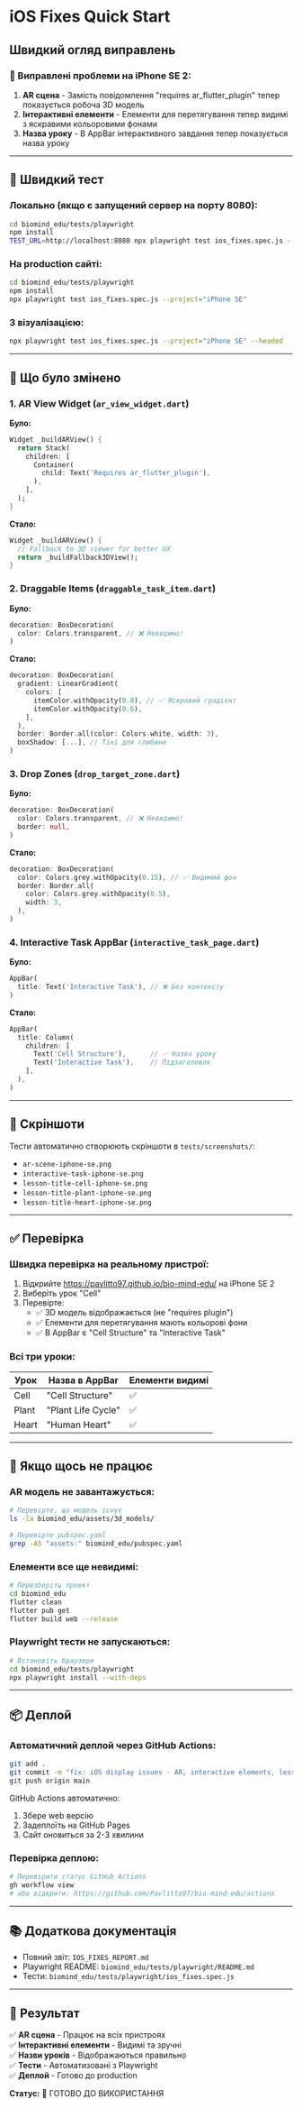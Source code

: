 # iOS Fixes Quick Start

## Швидкий огляд виправлень

### 🐛 Виправлені проблеми на iPhone SE 2:

1. **AR сцена** - Замість повідомлення "requires ar_flutter_plugin" тепер показується робоча 3D модель
2. **Інтерактивні елементи** - Елементи для перетягування тепер видимі з яскравими кольоровими фонами
3. **Назва уроку** - В AppBar інтерактивного завдання тепер показується назва уроку

---

## 🚀 Швидкий тест

### Локально (якщо є запущений сервер на порту 8080):

```bash
cd biomind_edu/tests/playwright
npm install
TEST_URL=http://localhost:8080 npx playwright test ios_fixes.spec.js --project="iPhone SE"
```

### На production сайті:

```bash
cd biomind_edu/tests/playwright
npm install
npx playwright test ios_fixes.spec.js --project="iPhone SE"
```

### З візуалізацією:

```bash
npx playwright test ios_fixes.spec.js --project="iPhone SE" --headed
```

---

## 📝 Що було змінено

### 1. AR View Widget (`ar_view_widget.dart`)

**Було:**
```dart
Widget _buildARView() {
  return Stack(
    children: [
      Container(
        child: Text('Requires ar_flutter_plugin'),
      ),
    ],
  );
}
```

**Стало:**
```dart
Widget _buildARView() {
  // Fallback to 3D viewer for better UX
  return _buildFallback3DView();
}
```

### 2. Draggable Items (`draggable_task_item.dart`)

**Було:**
```dart
decoration: BoxDecoration(
  color: Colors.transparent, // ❌ Невидимо!
)
```

**Стало:**
```dart
decoration: BoxDecoration(
  gradient: LinearGradient(
    colors: [
      itemColor.withOpacity(0.8), // ✅ Яскравий градієнт
      itemColor.withOpacity(0.6),
    ],
  ),
  border: Border.all(color: Colors.white, width: 3),
  boxShadow: [...], // Тіні для глибини
)
```

### 3. Drop Zones (`drop_target_zone.dart`)

**Було:**
```dart
decoration: BoxDecoration(
  color: Colors.transparent, // ❌ Невидимо!
  border: null,
)
```

**Стало:**
```dart
decoration: BoxDecoration(
  color: Colors.grey.withOpacity(0.15), // ✅ Видимий фон
  border: Border.all(
    color: Colors.grey.withOpacity(0.5),
    width: 3,
  ),
)
```

### 4. Interactive Task AppBar (`interactive_task_page.dart`)

**Було:**
```dart
AppBar(
  title: Text('Interactive Task'), // ❌ Без контексту
)
```

**Стало:**
```dart
AppBar(
  title: Column(
    children: [
      Text('Cell Structure'),      // ✅ Назва уроку
      Text('Interactive Task'),    // Підзаголовок
    ],
  ),
)
```

---

## 📸 Скріншоти

Тести автоматично створюють скріншоти в `tests/screenshots/`:
- `ar-scene-iphone-se.png`
- `interactive-task-iphone-se.png`
- `lesson-title-cell-iphone-se.png`
- `lesson-title-plant-iphone-se.png`
- `lesson-title-heart-iphone-se.png`

---

## ✅ Перевірка

### Швидка перевірка на реальному пристрої:

1. Відкрийте https://pavlitto97.github.io/bio-mind-edu/ на iPhone SE 2
2. Виберіть урок "Cell"
3. Перевірте:
   - ✅ 3D модель відображається (не "requires plugin")
   - ✅ Елементи для перетягування мають кольорові фони
   - ✅ В AppBar є "Cell Structure" та "Interactive Task"

### Всі три уроки:

| Урок | Назва в AppBar | Елементи видимі |
|------|---------------|----------------|
| Cell | "Cell Structure" | ✅ |
| Plant | "Plant Life Cycle" | ✅ |
| Heart | "Human Heart" | ✅ |

---

## 🔧 Якщо щось не працює

### AR модель не завантажується:
```bash
# Перевірте, що модель існує
ls -la biomind_edu/assets/3d_models/

# Перевірте pubspec.yaml
grep -A5 "assets:" biomind_edu/pubspec.yaml
```

### Елементи все ще невидимі:
```bash
# Перезберіть проект
cd biomind_edu
flutter clean
flutter pub get
flutter build web --release
```

### Playwright тести не запускаються:
```bash
# Встановіть браузери
cd biomind_edu/tests/playwright
npx playwright install --with-deps
```

---

## 📦 Деплой

### Автоматичний деплой через GitHub Actions:

```bash
git add .
git commit -m "fix: iOS display issues - AR, interactive elements, lesson titles"
git push origin main
```

GitHub Actions автоматично:
1. Збере web версію
2. Задеплоїть на GitHub Pages
3. Сайт оновиться за 2-3 хвилини

### Перевірка деплою:

```bash
# Перевірити статус GitHub Actions
gh workflow view
# або відкрити: https://github.com/Pavlitto97/bio-mind-edu/actions
```

---

## 📚 Додаткова документація

- Повний звіт: `IOS_FIXES_REPORT.md`
- Playwright README: `biomind_edu/tests/playwright/README.md`
- Тести: `biomind_edu/tests/playwright/ios_fixes.spec.js`

---

## 🎯 Результат

✅ **AR сцена** - Працює на всіх пристроях  
✅ **Інтерактивні елементи** - Видимі та зручні  
✅ **Назви уроків** - Відображаються правильно  
✅ **Тести** - Автоматизовані з Playwright  
✅ **Деплой** - Готово до production  

**Статус:** 🎉 ГОТОВО ДО ВИКОРИСТАННЯ
